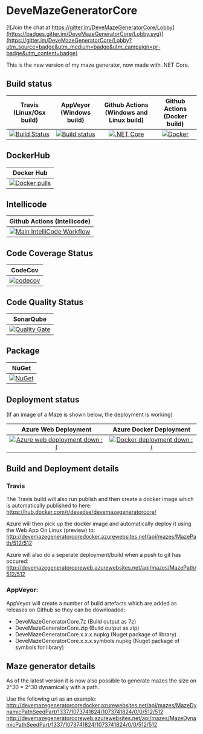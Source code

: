 # DeveMazeGeneratorCore

[![Join the chat at https://gitter.im/DeveMazeGeneratorCore/Lobby](https://badges.gitter.im/DeveMazeGeneratorCore/Lobby.svg)](https://gitter.im/DeveMazeGeneratorCore/Lobby?utm_source=badge&utm_medium=badge&utm_campaign=pr-badge&utm_content=badge)

This is the new version of my maze generator, now made with .NET Core.

## Build status

| Travis (Linux/Osx build) | AppVeyor (Windows build) | Github Actions (Windows and Linux build) | Github Actions (Docker build) |
|:------------------------:|:------------------------:|:----------------------------------------:|:-----------------------------:|
| [![Build Status](https://travis-ci.org/devedse/DeveMazeGeneratorCore.svg?branch=master)](https://travis-ci.org/devedse/DeveMazeGeneratorCore) | [![Build status](https://ci.appveyor.com/api/projects/status/ainctv2tnoxg2t86?svg=true)](https://ci.appveyor.com/project/devedse/devemazegeneratorcore) | [![.NET Core](https://github.com/devedse/DeveMazeGeneratorCore/workflows/.NET%20Core/badge.svg)](https://github.com/devedse/DeveMazeGeneratorCore/actions?query=workflow%3A%22.NET+Core%22) | [![Docker](https://github.com/devedse/DeveMazeGeneratorCore/workflows/docker/badge.svg)](https://github.com/devedse/DeveMazeGeneratorCore/actions?query=workflow%3Adocker) |

## DockerHub

| Docker Hub |
|:----------:|
| [![Docker pulls](https://img.shields.io/docker/v/devedse/devemazegeneratorcore)](https://hub.docker.com/r/devedse/devemazegeneratorcore/) |

## Intellicode

|  Github Actions (Intellicode) |
|:-----------------------------:|
| [![Main IntelliCode Workflow](https://github.com/devedse/DeveMazeGeneratorCore/workflows/Main%20IntelliCode%20Workflow/badge.svg)](https://github.com/devedse/DeveMazeGeneratorCore/actions?query=workflow%3A%22Main+IntelliCode+Workflow%22) |

## Code Coverage Status

| CodeCov |
|:-------:|
| [![codecov](https://codecov.io/gh/devedse/DeveMazeGeneratorCore/branch/master/graph/badge.svg)](https://codecov.io/gh/devedse/DeveMazeGeneratorCore) |

## Code Quality Status

| SonarQube |
|:---------:|
| [![Quality Gate](https://sonarcloud.io/api/project_badges/measure?project=DeveMazeGeneratorCore&metric=alert_status)](https://sonarcloud.io/dashboard?id=DeveMazeGeneratorCore) |

## Package

| NuGet |
|:-----:|
| [![NuGet](https://img.shields.io/nuget/v/DeveMazeGeneratorCore.svg)](https://www.nuget.org/packages/DeveMazeGeneratorCore/) |

## Deployment status

(If an image of a Maze is shown below, the deployment is working)

| Azure Web Deployment | Azure Docker Deployment |
|:--------------------:|:-----------------------:|
| [![Azure web deployment down :(](http://devemazegeneratorcoreweb.azurewebsites.net/api/mazes/MazePath/192/64)](http://devemazegeneratorcoreweb.azurewebsites.net/api/mazes/MazePath/192/64) | [![Docker deployment down :(](http://devemazegeneratorcoredocker.azurewebsites.net/api/mazes/MazePath/192/64)](http://devemazegeneratorcoredocker.azurewebsites.net/api/mazes/MazePath/192/64) |

## Build and Deployment details

### Travis

The Travis build will also run publish and then create a docker image which is automatically published to here:
https://hub.docker.com/r/devedse/devemazegeneratorcore/

Azure will then pick up the docker image and automatically deploy it using the Web App On Linux (preview) to:
http://devemazegeneratorcoredocker.azurewebsites.net/api/mazes/MazePath/512/512

Azure will also do a seperate deployment/build when a push to git has occured:
http://devemazegeneratorcoreweb.azurewebsites.net/api/mazes/MazePath/512/512

### AppVeyor:

AppVeyor will create a number of build artefacts which are added as releases on Github so they can be downloaded:
* DeveMazeGeneratorCore.7z (Build output as 7z)
* DeveMazeGeneratorCore.zip (Build output as zip)
* DeveMazeGeneratorCore.x.x.x.nupkg (Nuget package of library)
* DeveMazeGeneratorCore.x.x.x.symbols.nupkg (Nuget package of symbols for library)

## Maze generator details

As of the latest version it is now also possible to generate mazes the size on 2^30 * 2^30 dynamically with a path.

Use the following url as an example:
http://devemazegeneratorcoredocker.azurewebsites.net/api/mazes/MazeDynamicPathSeedPart/1337/1073741824/1073741824/0/0/512/512
http://devemazegeneratorcoreweb.azurewebsites.net/api/mazes/MazeDynamicPathSeedPart/1337/1073741824/1073741824/0/0/512/512
